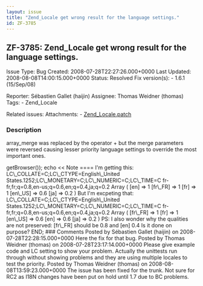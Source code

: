 ```yaml
---
layout: issue
title: "Zend_Locale get wrong result for the language settings."
id: ZF-3785
---
```


ZF-3785: Zend\_Locale get wrong result for the language settings.
-----------------------------------------------------------------

 Issue Type: Bug Created: 2008-07-28T22:27:26.000+0000 Last Updated: 2008-08-08T14:00:15.000+0000 Status: Resolved Fix version(s): - 1.6.1 (15/Sep/08)
 
 Reporter:  Sébastien Gallet (haijin)  Assignee:  Thomas Weidner (thomas)  Tags: - Zend\_Locale
 
 Related issues: 
 Attachments: - [Zend\_Locale.patch](/issues/secure/attachment/11440/Zend_Locale.patch)
 
### Description

array\_merge was replaced by the operator + but the merge parameters were reversed causing lesser priority language settings to override the most important ones.

<?php require\_once 'Zend/Locale.php';

$locale = new Zend\_Locale(); $language = setlocale(LC\_ALL, 0); $httplanguages = getenv('HTTP\_ACCEPT\_LANGUAGE'); echo ($language), '  
'; echo ($httplanguages), '  
'; print\_r($locale->getBrowser()); echo <<

Note
====

I'm getting this: LC\_COLLATE=C;LC\_CTYPE=English\_United States.1252;LC\_MONETARY=C;LC\_NUMERIC=C;LC\_TIME=C fr-fr,fr;q=0.8,en-us;q=0.6,en;q=0.4,ja;q=0.2 Array ( [en] => 1 [fr\_FR] => 1 [fr] => 1 [en\_US] => 0.6 [ja] => 0.2 )

But I'm excpeting that: LC\_COLLATE=C;LC\_CTYPE=English\_United States.1252;LC\_MONETARY=C;LC\_NUMERIC=C;LC\_TIME=C fr-fr,fr;q=0.8,en-us;q=0.6,en;q=0.4,ja;q=0.2 Array ( [fr\_FR] => 1 [fr] => 1 [en\_US] => 0.6 [en] => 0.6 [ja] => 0.2 )

PS: I also wonder why the qualities are not preserved: [fr\_FR] should be 0.8 and [en] 0.4 Is it done on purpose? END;

 

 

### Comments

Posted by Sébastien Gallet (haijin) on 2008-07-28T22:28:15.000+0000

Here the fix for that bug.

 

 

Posted by Thomas Weidner (thomas) on 2008-07-28T23:17:14.000+0000

Please give example code and LC setting to show your problem. Actually the unittests run through without showing problems and they are using multiple locales to test the priority.

 

 

Posted by Thomas Weidner (thomas) on 2008-08-08T13:59:23.000+0000

The issue has been fixed for the trunk. Not sure for RC2 as I18N changes have been put on hold until 1.7 due to BC problems.

 

 